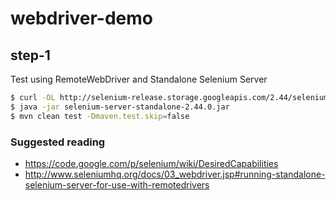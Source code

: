 # webdriver-demo

## step-1
Test using RemoteWebDriver and Standalone Selenium Server

```sh
$ curl -OL http://selenium-release.storage.googleapis.com/2.44/selenium-server-standalone-2.44.0.jar
$ java -jar selenium-server-standalone-2.44.0.jar
$ mvn clean test -Dmaven.test.skip=false
```

### Suggested reading
- https://code.google.com/p/selenium/wiki/DesiredCapabilities
- http://www.seleniumhq.org/docs/03_webdriver.jsp#running-standalone-selenium-server-for-use-with-remotedrivers
